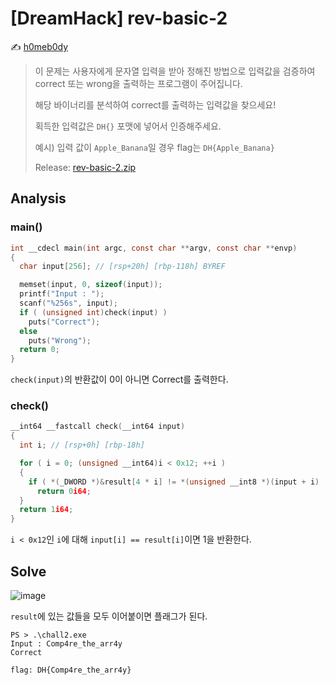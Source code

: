 # [DreamHack] rev-basic-2

:writing_hand: [h0meb0dy](mailto:h0meb0dysj@gmail.com)

> 이 문제는 사용자에게 문자열 입력을 받아 정해진 방법으로 입력값을 검증하여 correct 또는 wrong을 출력하는 프로그램이 주어집니다.
>
> 해당 바이너리를 분석하여 correct를 출력하는 입력값을 찾으세요!
>
> 획득한 입력값은 `DH{}` 포맷에 넣어서 인증해주세요.
>
> 예시) 입력 값이 `Apple_Banana`일 경우 flag는 `DH{Apple_Banana}`
>
> Release: [rev-basic-2.zip](https://github.com/h0meb0dy/Dreamhack-Wargame/files/8580601/rev-basic-2.zip)

## Analysis

### main()

```c
int __cdecl main(int argc, const char **argv, const char **envp)
{
  char input[256]; // [rsp+20h] [rbp-118h] BYREF

  memset(input, 0, sizeof(input));
  printf("Input : ");
  scanf("%256s", input);
  if ( (unsigned int)check(input) )
    puts("Correct");
  else
    puts("Wrong");
  return 0;
}
```

`check(input)`의 반환값이 0이 아니면 Correct를 출력한다.

### check()

```c
__int64 __fastcall check(__int64 input)
{
  int i; // [rsp+0h] [rbp-18h]

  for ( i = 0; (unsigned __int64)i < 0x12; ++i )
  {
    if ( *(_DWORD *)&result[4 * i] != *(unsigned __int8 *)(input + i) )
      return 0i64;
  }
  return 1i64;
}
```

`i < 0x12`인 `i`에 대해 `input[i] == result[i]`이면 1을 반환한다.

## Solve

![image](https://user-images.githubusercontent.com/104156058/165706708-27b6ae8f-872b-4076-805e-229628d7eb5c.png)

`result`에 있는 값들을 모두 이어붙이면 플래그가 된다.

```
PS > .\chall2.exe
Input : Comp4re_the_arr4y
Correct
```

```
flag: DH{Comp4re_the_arr4y}
```